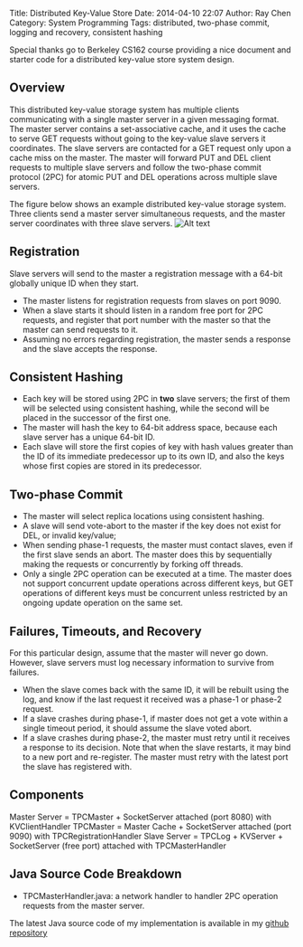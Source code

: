 Title: Distributed Key-Value Store 
Date: 2014-04-10 22:07
Author: Ray Chen
Category: System Programming
Tags: distributed, two-phase commit, logging and recovery, consistent hashing 

Special thanks go to Berkeley CS162 course providing a nice document and starter code for 
a distributed key-value store system design.

## Overview 

This distributed key-value storage system has multiple clients communicating 
with a single master server in a given messaging format. The master server contains a set-associative 
cache, and it uses the cache to serve GET requests without going to the key-value slave servers it
coordinates. The slave servers are contacted for a GET request only upon a cache miss on the master. 
The master will forward PUT and DEL client requests to multiple slave servers and follow the two-phase 
commit protocol (2PC) for atomic PUT and DEL operations across multiple slave servers.

The figure below shows an example distributed key-value storage system.
Three clients send a master server simultaneous requests, and the master server coordinates with three
slave servers.
![Alt text](http://www.raydevblog.us/images/distributed_kvstore_master.jpeg)

## Registration

Slave servers will send to the master a registration message with a 64-bit globally unique ID 
when they start.

+ The master listens for registration requests from slaves on port 9090.
+ When a slave starts it should listen in a random free port for 2PC requests, and register that port
number with the master so that the master can send requests to it.
+ Assuming no errors regarding registration, the master sends a response and the slave accepts the response.

## Consistent Hashing

+ Each key will be stored using 2PC in __two__ slave servers; the first of them will be selected using
consistent hashing, while the second will be placed in the successor of the first one.
+ The master will hash the key to 64-bit address space, because each slave server has a unique 64-bit ID.
+ Each slave will store the first copies of key with hash values greater than the ID of its immediate
predecessor up to its own ID, and also the keys whose first copies are stored in its predecessor. 

## Two-phase Commit

+ The master will select replica locations using consistent hashing.
+ A slave will send vote-abort to the master if the key does not exist for DEL, or invalid key/value;
+ When sending phase-1 requests, the master must contact slaves, even if the first slave sends an abort. The master
does this by sequentially making the requests or concurrently by forking off threads.
+ Only a single 2PC operation can be executed at a time. The master does not support concurrent update
operations across different keys, but GET operations of different keys must be concurrent unless restricted
by an ongoing update operation on the same set.

## Failures, Timeouts, and Recovery

For this particular design, assume that the master will never go down. However, slave servers must log
necessary information to survive from failures.

+ When the slave comes back with the same ID, it will be rebuilt using the log, and know if the last 
request it received was a phase-1 or phase-2 request.
+ If a slave crashes during phase-1, if master does not get a vote within a single timeout period, it should
assume the slave voted abort.
+ If a slave crashes during phase-2, the master must retry until it receives a response to its decision. 
Note that when the slave restarts, it may bind to a new port and re-register. The master must retry with
the latest port the slave has registered with. 

## Components

Master Server = TPCMaster + SocketServer attached (port 8080) with KVClientHandler
TPCMaster = Master Cache + SocketServer attached (port 9090) with TPCRegistrationHandler
Slave Server = TPCLog + KVServer + SocketServer (free port) attached with TPCMasterHandler

## Java Source Code Breakdown

* TPCMasterHandler.java: a network handler to handler 2PC operation requests from the master server.

The latest Java source code of my implementation is available in my [github repository](https://github.com/garudareiga/computer_system_design/tree/master/distributed_kvstore/src/edu/berkeley/cs162)
